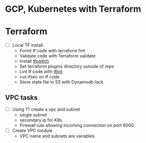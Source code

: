 # GCP, Kubernetes with Terraform

# Terraform
- [ ] Local TF install
    - Formt tf code with terraform fmt
    - Validate code with Terraform validate
    - Install [tfswitch](https://github.com/warrensbox/terraform-switcher)
    - Set terraform plugins directory outside of repo
    - Lint tf code with [tflint](https://github.com/terraform-linters/tflint/releases)
    - run tfsec on tf code
    - Store state file in S3 with Dynamodb lock

## VPC tasks
- [ ] Using Tf create a vpc and subnet
    - single subnet
    - secondary ip for K8s
    - Firewall rule allowing incoming conneciton on port 9000
- [ ] Create VPC module
    - VPC name and subnets are variables

